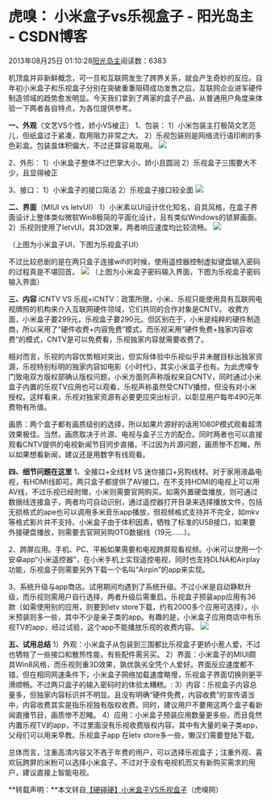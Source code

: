 
# 虎嗅： 小米盒子vs乐视盒子 - 阳光岛主 - CSDN博客

2013年08月25日 01:10:28[阳光岛主](https://me.csdn.net/sunboy_2050)阅读数：6383


机顶盒并非新鲜概念，可一旦和互联网发生了跨界关系，就会产生奇妙的反应。自年初小米盒子和乐视盒子分别在突破重重阻碍成功发售之后，互联网企业进军硬件制造领域的趋势愈发明显。今天我们拿到了两家的盒子产品，从普通用户角度来体验一下两者各自特点，为各位提供参考。

**一、外观**（文艺VS个性，娇小VS棱正）
1、包装：
1）小米包装主打极简文艺范儿，但纸盒过于紧凑，取用阻力非常之大。
2）乐视包装则是网络流行语印刷的多色彩盒。包装盒体积偏大，不过还算容易取用。
![](https://img-blog.csdn.net/20130824123834296)


2、外形：
1）小米盒子整体不过巴掌大小，娇小且圆润
2）乐视盒子三围要大不少，且显得棱正

3、接口：
1）小米盒子的接口简洁
2）乐视盒子接口较全面
![](https://img-blog.csdn.net/20130824130231390)


**二、界面**（MIUI vs letvUI）
1）小米素以UI设计优化知名，自具风格，在盒子界面设计上整体类似微软Win8极简的平面化设计，且有类似Windows的锁屏画面。
2）乐视则使用了letvUI，具3D效果，两者响应速度均比较流畅。
![](https://img-blog.csdn.net/20130824130427671)

（上图为小米盒子UI，下图为乐视盒子UI）

不过比较悲剧的是在两只盒子连接wifi的时候，使用遥控器控制虚拟键盘输入密码的过程真是不堪回首。
![](https://img-blog.csdn.net/20130824130548828)
（上图为小米盒子密码输入界面，下图为乐视盒子密码输入界面）


**三、内容**
iCNTV VS 乐视+iCNTV：政策所限，小米、乐视只能使用具有互联网电视牌照的机构来介入互联网硬件领域，它们共同的合作对象是CNTV。
收费方面，小米盒子要299元，乐视盒子要290元。但区别在于，小米是纯粹的硬件制造商，所以采用了“硬件收费+内容免费”模式，而乐视采用“硬件免费+独家内容收费”的模式，CNTV是可以免费看，乐视独家内容就需要收费了。

相对而言，乐视的内容优势相对突出，但实际体验中乐视似乎并未醒目标出独家资源，乐视特别标明的独家内容如电影《小时代》，其实小米盒子也有。为此虎嗅专门致电双方版权部确认版权问题，小米方面则声称版权来自CNTV，同时通过小米盒子内置的乐视TV应用也可以观看，乐视声称虽然受CNTV播控，但没有对小米授权。这样看来，乐视对独家资源有必要更应突出标识，以彰显用户每年490元年费物有所值。

画质：两个盒子都有画质级别的选择，所以如果片源好的话用1080P模式观看超清效果极佳。当然，画质取决于片源、电视与盒子三方的配合。同时两者也可以直接观看CNTV提供的电视新闻节目同步直播，不过因为片源问题，画质惨不忍睹，所以如果想看新闻，建议还是用数字有线观看。

**四、细节问题在这里**
1、全接口+全线材 VS 迷你接口+另购线材。对于家用液晶电视，有HDMI线即可。两只盒子都提供了AV接口，在不支持HDMI的电视上可以用AV线，不过乐视已经附赠，小米则需要官网购买。如需外置硬盘播放，则可通过数据线连接盒子，两者均可自动识别，通过遥控器打开目录来选择播放文件，包括无损格式的ape也可以调用多米音乐app播放，但视频格式支持并不完全，如mkv等格式影片并不支持。小米盒子由于体积因素，牺牲了标准的USB接口，如果要外接硬盘播放，则需要去官网另购OTG数据线（19元……）。

2、跨屏应用。手机、PC、平板如果需要和电视跨屏观看视频。小米可以使用一个安卓app“小米遥控器”，在小米手机上实现遥控电视，同时也支持DLNA和Airplay功能，乐视盒子则需要另外下载一个名叫“Airpin”的app来实现。

3、系统升级与app商店。试用期间均遇到了系统升级。不过小米是自动静默升级，而乐视则需用户自行选择，两者升级后需重启。乐视盒子预装app应用有36款（如需使用别的应用，则要到letv store下载，约有2000多个应用可选择），小米预装则多一些，其中不少是亲子类的app。有趣的是，小米盒子应用商店中有乐视TV的app，经过试验，这个app不能播放乐视的收费内容。
![](https://img-blog.csdn.net/20130824130802453)



**五、试用总结**
1）外观：小米盒子从包装到三围都比乐视盒子更娇小惹人爱，不过也牺牲了一些接口和散热性能，有些配件需另买。
2）界面：小米盒子的MIUI颇具Win8风格，而乐视则重3D效果，孰优孰劣全凭个人爱好。界面反应速度都不错，但在相同网速条件下，小米盒子网络加载速度略慢，乐视盒子界面切换则更平滑顺畅。不过两只盒子的输入密码时的体验太糟糕。:
3）内容：乐视盒子内容总量多，但独家内容标识并不明显。且没有明确“硬件免费，内容收费”的宣传语当中，内容收费其实是指乐视独有版权收费。同时，建议用户不要用这两个盒子看新闻直播节目，画质惨不忍睹。
4）应用：小米盒子预装应用数量更多些，而且竟然内置乐视TV的app，不过里面没有乐视收费版权内容。其中有大量的亲子类app，父母们可以用来早教。乐视盒子app 在letv store多一些，懒汉们需要登陆下载。

总体而言，注重高清内容又不吝于年费的用户，可以选择乐视盒子；注重外观、喜欢玩跨屏的米粉可以选择小米盒子。不过对于没有电视机而又有新购买需求的用户，建议直接上智能电视。


**转载声明：**本文转自[【硬碰硬】小米盒子VS乐视盒子](http://www.huxiu.com/article/19242/1.html)（虎嗅网）


